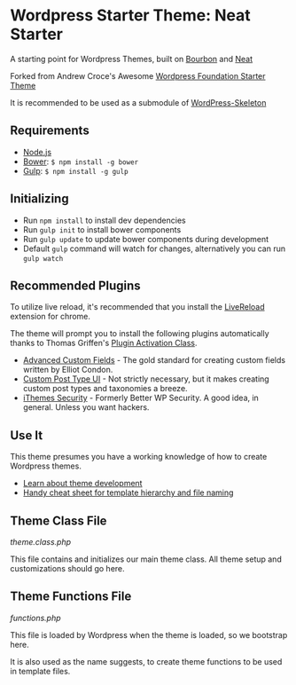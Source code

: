 # Wordpress Starter Theme: Neat Starter

A starting point for Wordpress Themes, built on [Bourbon](http://bourbon.io/) and [Neat](http://neat.bourbon.io/)

Forked from Andrew Croce's Awesome [Wordpress Foundation Starter Theme](https://bitbucket.org/andrewcroce/wordpress-foundation-starter-theme)

It is recommended to be used as a submodule of [WordPress-Skeleton](https://github.com/markjaquith/WordPress-Skeleton)

## Requirements

  * [Node.js](http://nodejs.org)
  * [Bower](http://bower.io): `$ npm install -g bower`
  * [Gulp](http://gulpjs.com/): `$ npm install -g gulp`

## Initializing

  * Run `npm install` to install dev dependencies
  * Run `gulp init` to install bower components
  * Run `gulp update` to update bower components during development
  * Default `gulp` command will watch for changes, alternatively you can run `gulp watch`

## Recommended Plugins

To utilize live reload, it's recommended that you install the [LiveReload](https://chrome.google.com/webstore/detail/livereload/jnihajbhpnppcggbcgedagnkighmdlei) extension for chrome.

The theme will prompt you to install the following plugins automatically thanks to Thomas Griffen's [Plugin Activation Class](https://github.com/thomasgriffin/TGM-Plugin-Activation).

  * [Advanced Custom Fields](http://www.advancedcustomfields.com/) - The gold standard for creating custom fields written by Elliot Condon.
  * [Custom Post Type UI](https://wordpress.org/plugins/custom-post-type-ui/) - Not strictly necessary, but it makes creating custom post types and taxonomies a breeze.
  * [iThemes Security](https://wordpress.org/plugins/better-wp-security/) - Formerly Better WP Security. A good idea, in general. Unless you want hackers.

## Use It

This theme presumes you have a working knowledge of how to create Wordpress themes.

  * [Learn about theme development](http://codex.wordpress.org/Theme_Development)
  * [Handy cheat sheet for template hierarchy and file naming](http://codex.wordpress.org/images/9/96/wp-template-hierarchy.jpg)

## Theme Class File

*theme.class.php*

This file contains and initializes our main theme class. All theme setup and customizations should go here.

## Theme Functions File

*functions.php*

This file is loaded by Wordpress when the theme is loaded, so we bootstrap here.

It is also used as the name suggests, to create theme functions to be used in template files.
